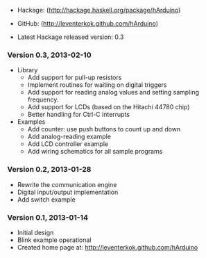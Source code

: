 * Hackage: (http://hackage.haskell.org/package/hArduino)
* GitHub:  (http://leventerkok.github.com/hArduino)

* Latest Hackage released version: 0.3

### Version 0.3, 2013-02-10

 * Library
    * Add support for pull-up resistors
    * Implement routines for waiting on digital triggers
    * Add support for reading analog values and setting sampling frequency.
    * Add support for LCDs (based on the Hitachi 44780 chip)
    * Better handling for Ctrl-C interrupts
 * Examples
    * Add counter: use push buttons to count up and down
    * Add analog-reading example
    * Add LCD controller example
    * Add wiring schematics for all sample programs

### Version 0.2, 2013-01-28

 * Rewrite the communication engine
 * Digital input/output implementation
 * Add switch example

### Version 0.1, 2013-01-14

 * Initial design
 * Blink example operational
 * Created home page at: http://leventerkok.github.com/hArduino 

